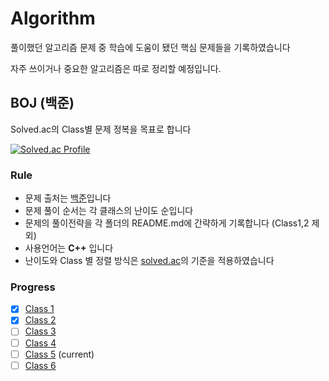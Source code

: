 # Algorithm
풀이했던 알고리즘 문제 중 학습에 도움이 됐던 핵심 문제들을 기록하였습니다

자주 쓰이거나 중요한 알고리즘은 따로 정리할 예정입니다.

## BOJ (백준)
Solved.ac의 Class별 문제 정복을 목표로 합니다

[![Solved.ac
Profile](http://mazassumnida.wtf/api/v2/generate_badge?boj=r2god7k)](https://solved.ac/r2god7k)



### Rule
- 문제 출처는 [백준](https://www.acmicpc.net/)입니다
- 문제 풀이 순서는 각 클래스의 난이도 순입니다
- 문제의 풀이전략을 각 폴더의 README.md에 간략하게 기록합니다 (Class1,2 제외)
- 사용언어는 <b>C++</b> 입니다
- 난이도와 Class 별 정렬 방식은 [solved.ac](https://solved.ac/)의 기준을 적용하였습니다

### Progress
- [x] [Class 1](https://github.com/ashpurple/Algorithm-Study/tree/main/Class%201)
- [x] [Class 2](https://github.com/ashpurple/Algorithm-Study/tree/main/Class%202)
- [ ] [Class 3](https://github.com/ashpurple/Algorithm-Study/tree/main/Class%203) 
- [ ] [Class 4](https://github.com/ashpurple/Algorithm-Study/tree/main/Class%204) 
- [ ] [Class 5](https://github.com/ashpurple/Algorithm-Study/tree/main/Class%205) (current)
- [ ] [Class 6](https://github.com/ashpurple/Algorithm-Study/tree/main/Class%206)
